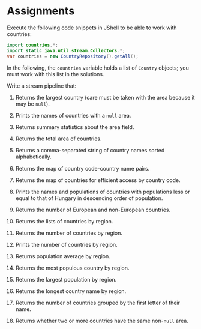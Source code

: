 Assignments
===========

Execute the following code snippets in JShell to be able to work with countries:

```java
import countries.*;
import static java.util.stream.Collectors.*;
var countries = new CountryRepository().getAll();
```

In the following, the `countries` variable holds a list of `Country` objects; you must work with this list in the solutions.

Write a stream pipeline that:

1. Returns the largest country (care must be taken with the area because it may be `null`).

1. Prints the names of countries with a `null` area.

1. Returns summary statistics about the area field.

1. Returns the total area of countries.

1. Returns a comma-separated string of country names sorted alphabetically.

1. Returns the map of country code-country name pairs.

1. Returns the map of countries for efficient access by country code.

1. Prints the names and populations of countries with populations less or equal to that of Hungary in descending order of population.

1. Returns the number of European and non-European countries.

1. Returns the lists of countries by region.

1. Returns the number of countries by region.

1. Prints the number of countries by region.

1. Returns population average by region.

1. Returns the most populous country by region.

1. Returns the largest population by region.

1. Returns the longest country name by region.

1. Returns the number of countries grouped by the first letter of their name.

1. Returns whether two or more countries have the same non-`null` area.
